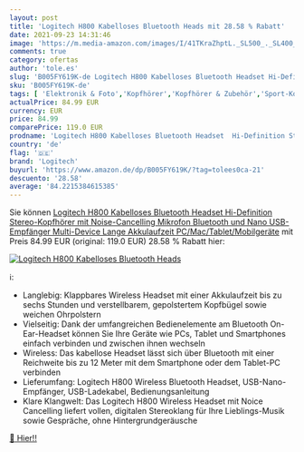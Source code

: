 ```yaml
---
layout: post
title: 'Logitech H800 Kabelloses Bluetooth Heads mit 28.58 % Rabatt'
date: 2021-09-23 14:31:46
image: 'https://m.media-amazon.com/images/I/41TKraZhptL._SL500_._SL400_.jpg'
comments: true
category: ofertas
author: 'tole.es'
slug: 'B005FY619K-de Logitech H800 Kabelloses Bluetooth Headset Hi-Definition...'
sku: 'B005FY619K-de'
tags: [ 'Elektronik & Foto','Kopfhörer','Kopfhörer & Zubehör','Sport-Kopfhörer','logitech', ]
actualPrice: 84.99 EUR
currency: EUR
price: 84.99
comparePrice: 119.0 EUR
prodname: 'Logitech H800 Kabelloses Bluetooth Headset  Hi-Definition Stereo-Kopfhörer mit Noise-Cancelling Mikrofon  Bluetooth und Nano USB-Empfänger  Multi-Device  Lange Akkulaufzeit  PC/Mac/Tablet/Mobilgeräte'
country: 'de'
flag: '🇩🇪'
brand: 'Logitech'
buyurl: 'https://www.amazon.de/dp/B005FY619K/?tag=tolees0ca-21'
descuento: '28.58'
average: '84.2215384615385'
---
```


Sie können [Logitech H800 Kabelloses Bluetooth Headset  Hi-Definition Stereo-Kopfhörer mit Noise-Cancelling Mikrofon  Bluetooth und Nano USB-Empfänger  Multi-Device  Lange Akkulaufzeit  PC/Mac/Tablet/Mobilgeräte](https://www.amazon.de/dp/B005FY619K/?tag=tolees0ca-21) mit Preis 84.99 EUR (original: 119.0 EUR) 28.58 % Rabatt hier:

[![Logitech H800 Kabelloses Bluetooth Heads](https://m.media-amazon.com/images/I/41TKraZhptL._SL500_._SL400_.jpg)](https://www.amazon.de/dp/B005FY619K/?tag=tolees0ca-21)

ℹ️:

- Langlebig: Klappbares Wireless Headset mit einer Akkulaufzeit bis zu sechs Stunden und verstellbarem, gepolstertem Kopfbügel sowie weichen Ohrpolstern
- Vielseitig: Dank der umfangreichen Bedienelemente am Bluetooth On-Ear-Headset können Sie Ihre Geräte wie PCs, Tablet und Smartphones einfach verbinden und zwischen ihnen wechseln
- Wireless: Das kabellose Headset lässt sich über Bluetooth mit einer Reichweite bis zu 12 Meter mit dem Smartphone oder dem Tablet-PC verbinden
- Lieferumfang: Logitech H800 Wireless Bluetooth Headset, USB-Nano-Empfänger, USB-Ladekabel, Bedienungsanleitung
- Klare Klangwelt: Das Logitech H800 Wireless Headset mit Noice Cancelling liefert vollen, digitalen Stereoklang für Ihre Lieblings-Musik sowie Gespräche, ohne Hintergrundgeräusche

[🛒 Hier!!](https://www.amazon.de/dp/B005FY619K/?tag=tolees0ca-21)
